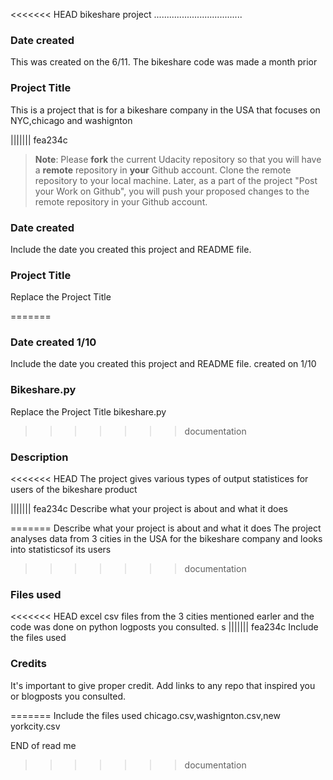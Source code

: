 <<<<<<< HEAD
bikeshare project ...................................

### Date created
This was created on the 6/11. The bikeshare code was made a month prior

### Project Title
This is a project that is for a bikeshare company in the USA that focuses on NYC,chicago and washignton

||||||| fea234c
>**Note**: Please **fork** the current Udacity repository so that you will have a **remote** repository in **your** Github account. Clone the remote repository to your local machine. Later, as a part of the project "Post your Work on Github", you will push your proposed changes to the remote repository in your Github account.

### Date created
Include the date you created this project and README file.

### Project Title
Replace the Project Title

=======
### Date created 1/10
Include the date you created this project and README file.
created on 1/10
### Bikeshare.py
Replace the Project Title
bikeshare.py
>>>>>>> documentation
### Description
<<<<<<< HEAD
The project gives various types of output statistices for users of the bikeshare product

||||||| fea234c
Describe what your project is about and what it does

=======
Describe what your project is about and what it does
The project analyses data from 3 cities in the USA for the bikeshare company and looks into statisticsof its users 
>>>>>>> documentation
### Files used
<<<<<<< HEAD
excel csv files from the 3 cities mentioned earler and the code was done on python
logposts you consulted.
s
||||||| fea234c
Include the files used

### Credits
It's important to give proper credit. Add links to any repo that inspired you or blogposts you consulted.

=======
Include the files used
chicago.csv,washignton.csv,new
yorkcity.csv




END of read me



>>>>>>> documentation
